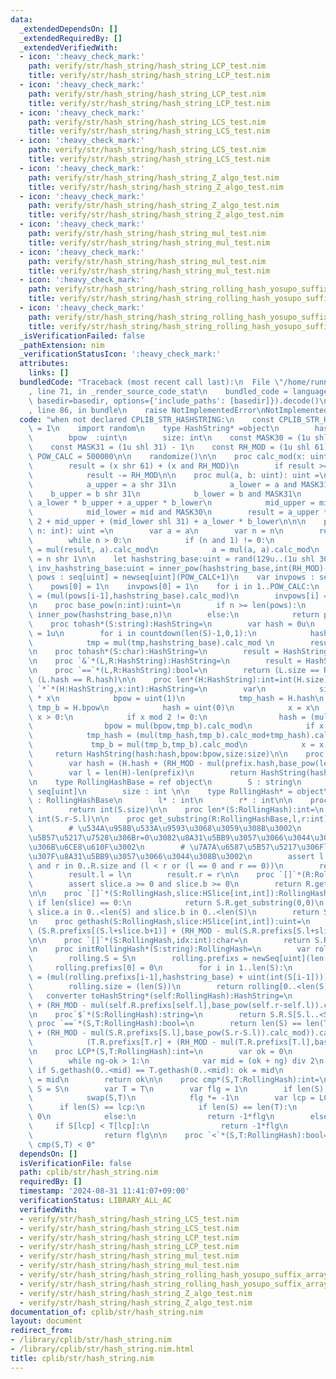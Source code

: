 ```yaml
---
data:
  _extendedDependsOn: []
  _extendedRequiredBy: []
  _extendedVerifiedWith:
  - icon: ':heavy_check_mark:'
    path: verify/str/hash_string/hash_string_LCP_test.nim
    title: verify/str/hash_string/hash_string_LCP_test.nim
  - icon: ':heavy_check_mark:'
    path: verify/str/hash_string/hash_string_LCP_test.nim
    title: verify/str/hash_string/hash_string_LCP_test.nim
  - icon: ':heavy_check_mark:'
    path: verify/str/hash_string/hash_string_LCS_test.nim
    title: verify/str/hash_string/hash_string_LCS_test.nim
  - icon: ':heavy_check_mark:'
    path: verify/str/hash_string/hash_string_LCS_test.nim
    title: verify/str/hash_string/hash_string_LCS_test.nim
  - icon: ':heavy_check_mark:'
    path: verify/str/hash_string/hash_string_Z_algo_test.nim
    title: verify/str/hash_string/hash_string_Z_algo_test.nim
  - icon: ':heavy_check_mark:'
    path: verify/str/hash_string/hash_string_Z_algo_test.nim
    title: verify/str/hash_string/hash_string_Z_algo_test.nim
  - icon: ':heavy_check_mark:'
    path: verify/str/hash_string/hash_string_mul_test.nim
    title: verify/str/hash_string/hash_string_mul_test.nim
  - icon: ':heavy_check_mark:'
    path: verify/str/hash_string/hash_string_mul_test.nim
    title: verify/str/hash_string/hash_string_mul_test.nim
  - icon: ':heavy_check_mark:'
    path: verify/str/hash_string/hash_string_rolling_hash_yosupo_suffix_array_test.nim
    title: verify/str/hash_string/hash_string_rolling_hash_yosupo_suffix_array_test.nim
  - icon: ':heavy_check_mark:'
    path: verify/str/hash_string/hash_string_rolling_hash_yosupo_suffix_array_test.nim
    title: verify/str/hash_string/hash_string_rolling_hash_yosupo_suffix_array_test.nim
  _isVerificationFailed: false
  _pathExtension: nim
  _verificationStatusIcon: ':heavy_check_mark:'
  attributes:
    links: []
  bundledCode: "Traceback (most recent call last):\n  File \"/home/runner/.local/lib/python3.10/site-packages/onlinejudge_verify/documentation/build.py\"\
    , line 71, in _render_source_code_stat\n    bundled_code = language.bundle(stat.path,\
    \ basedir=basedir, options={'include_paths': [basedir]}).decode()\n  File \"/home/runner/.local/lib/python3.10/site-packages/onlinejudge_verify/languages/nim.py\"\
    , line 86, in bundle\n    raise NotImplementedError\nNotImplementedError\n"
  code: "when not declared CPLIB_STR_HASHSTRING:\n    const CPLIB_STR_HASHSTRING*\
    \ = 1\n    import random\n    type HashString* =object\n        hash* :uint\n\
    \        bpow  :uint\n        size: int\n    const MASK30 = (1u shl 30) - 1\n\
    \    const MASK31 = (1u shl 31) - 1\n    const RH_MOD = (1u shl 61) - 1\n    const\
    \ POW_CALC = 500000\n\n    randomize()\n\n    proc calc_mod(x: uint): uint =\n\
    \        result = (x shr 61) + (x and RH_MOD)\n        if result >= RH_MOD:\n\
    \            result -= RH_MOD\n\n    proc mul(a, b: uint): uint =\n        let\n\
    \            a_upper = a shr 31\n            a_lower = a and MASK31\n        \
    \    b_upper = b shr 31\n            b_lower = b and MASK31\n            mid =\
    \ a_lower * b_upper + a_upper * b_lower\n            mid_upper = mid shr 30\n\
    \            mid_lower = mid and MASK30\n        result = a_upper * b_upper *\
    \ 2 + mid_upper + (mid_lower shl 31) + a_lower * b_lower\n\n\n    proc inner_pow(a:uint,\
    \ n: int): uint =\n        var a = a\n        var n = n\n        result = 1\n\
    \        while n > 0:\n            if (n and 1) != 0:\n                result\
    \ = mul(result, a).calc_mod\n            a = mul(a, a).calc_mod\n            n\
    \ = n shr 1\n\n    let hashstring_base:uint = rand(129u..(1u shl 30))\n    let\
    \ inv_hashstring_base:uint = inner_pow(hashstring_base,int(RH_MOD)-2)\n    var\
    \ pows : seq[uint] = newseq[uint](POW_CALC+1)\n    var invpows : seq[uint] = newseq[uint](POW_CALC+1)\n\
    \    pows[0] = 1\n    invpows[0] = 1\n    for i in 1..POW_CALC:\n        pows[i]\
    \ = (mul(pows[i-1],hashstring_base).calc_mod)\n        invpows[i] = (mul(invpows[i-1],inv_hashstring_base).calc_mod)\n\
    \n    proc base_pow(n:int):uint=\n        if n >= len(pows):\n            return\
    \ inner_pow(hashstring_base,n)\n        else:\n            return pows[n]\n\n\
    \    proc tohash*(S:string):HashString=\n        var hash = 0u\n        var tmp\
    \ = 1u\n        for i in countdown(len(S)-1,0,1):\n            hash = (hash+mul(uint(int(S[i])),tmp)).calc_mod\n\
    \            tmp = mul(tmp,hashstring_base).calc_mod \n        result = HashString(hash:hash,bpow:base_pow(len(S)),size:len(S))\n\
    \n    proc tohash*(S:char):HashString=\n        result = HashString(hash:uint(int(S)),bpow:hashstring_base,size:1)\n\
    \n    proc `&`*(L,R:HashString):HashString=\n        result = HashString(hash:(mul(L.hash,R.bpow).calc_mod+R.hash).calc_mod,bpow:mul(L.bpow,R.bpow).calc_mod,size:L.size+R.size)\n\
    \n    proc `==`*(L,R:HashString):bool=\n        return (L.size == R.size) and\
    \ (L.hash == R.hash)\n\n    proc len*(H:HashString):int=int(H.size)\n\n    proc\
    \ `*`*(H:HashString,x:int):HashString=\n        var\n            size = H.size\
    \ * x\n            bpow = uint(1)\n            tmp_hash = H.hash\n           \
    \ tmp_b = H.bpow\n            hash = uint(0)\n            x = x\n        while\
    \ x > 0:\n            if x mod 2 != 0:\n                hash = (mul(hash,tmp_b).calc_mod+tmp_hash).calc_mod\n\
    \                bpow = mul(bpow,tmp_b).calc_mod\n            if x > 1:\n    \
    \            tmp_hash = (mul(tmp_hash,tmp_b).calc_mod+tmp_hash).calc_mod\n   \
    \             tmp_b = mul(tmp_b,tmp_b).calc_mod\n            x = x shr 1\n   \
    \     return HashString(hash:hash,bpow:bpow,size:size)\n\n    proc removePrefix*(H,prefix:HashString):HashString=\n\
    \        var hash = (H.hash + (RH_MOD - mul(prefix.hash,base_pow(len(H)-len(prefix))).calc_mod)).calc_mod\n\
    \        var l = len(H)-len(prefix)\n        return HashString(hash:hash,bpow:base_pow(l),size:l)\n\
    \n    type RollingHashBase = ref object\n        S : string\n        prefixs :\
    \ seq[uint]\n        size : int \n\n    type RollingHash* = object\n        R*\
    \ : RollingHashBase\n        l* : int\n        r* : int\n\n    proc len*(S:RollingHashBase):int=\n\
    \        return int(S.size)\n\n    proc len*(S:RollingHash):int=\n        return\
    \ int(S.r-S.l)\n\n    proc get_substring(R:RollingHashBase,l,r:int):RollingHash=\n\
    \        # \u534A\u958B\u533A\u9593\u3068\u3059\u308B\u3002\n        # \u7A7A\u6587\
    \u5B57\u5217\u7528\u306Br=0\u3082\u8A31\u5BB9\u3057\u3066\u3044\u308B\u3053\u3068\
    \u306B\u6CE8\u610F\u3002\n        # \u7A7A\u6587\u5B57\u5217\u306Fl=0,r=0\u306E\
    \u307F\u8A31\u5BB9\u3057\u3066\u3044\u308B\u3002\n        assert l in 0..<R.size\
    \ and r in 0..R.size and (l < r or (l == 0 and r == 0))\n        result.R = R\n\
    \        result.l = l\n        result.r = r\n\n    proc `[]`*(R:RollingHashBase,slice:HSlice[int,int]):RollingHash=\n\
    \        assert slice.a >= 0 and slice.b >= 0\n        return R.get_substring(slice.a,slice.b+1)\n\
    \n\n    proc `[]`*(S:RollingHash,slice:HSlice[int,int]):RollingHash=\n       \
    \ if len(slice) == 0:\n            return S.R.get_substring(0,0)\n        assert\
    \ slice.a in 0..<len(S) and slice.b in 0..<len(S)\n        return S.R.get_substring(S.l+slice.a,S.l+slice.b+1)\n\
    \n    proc gethash(S:RollingHash,slice:HSlice[int,int]):uint=\n        return\
    \ (S.R.prefixs[(S.l+slice.b+1)] + (RH_MOD - mul(S.R.prefixs[S.l+slice.a],base_pow(((S.l+slice.b+1)-(S.l+slice.a)))).calc_mod)).calc_mod\n\
    \n\n    proc `[]`*(S:RollingHash,idx:int):char=\n        return S.R.S[idx+int(S.l)]\n\
    \n    proc initRollingHash*(S:string):RollingHash=\n        var rolling = RollingHashBase()\n\
    \        rolling.S = S\n        rolling.prefixs = newSeq[uint](len(S)+1)\n   \
    \     rolling.prefixs[0] = 0\n        for i in 1..len(S):\n            rolling.prefixs[i]\
    \ = (mul(rolling.prefixs[i-1],hashstring_base) + uint(int(S[i-1]))).calc_mod()\n\
    \        rolling.size = (len(S))\n        return rolling[0..<len(S)]\n\n\n\n \
    \   converter toHashString*(self:RollingHash):HashString=\n        return HashString(hash:(self.R.prefixs[self.r]\
    \ + (RH_MOD - mul(self.R.prefixs[self.l],base_pow(self.r-self.l)).calc_mod)).calc_mod,bpow:base_pow(self.r-self.l),size:self.r-self.l)\n\
    \n    proc`$`*(S:RollingHash):string=\n        return S.R.S[S.l..<S.r]\n\n   \
    \ proc `==`*(S,T:RollingHash):bool=\n        return len(S) == len(T) and (S.R.prefixs[S.r]\
    \ + (RH_MOD - mul(S.R.prefixs[S.l],base_pow(S.r-S.l)).calc_mod)).calc_mod == \n\
    \            (T.R.prefixs[T.r] + (RH_MOD - mul(T.R.prefixs[T.l],base_pow(T.r-T.l)).calc_mod)).calc_mod\n\
    \n    proc LCP*(S,T:RollingHash):int=\n        var ok = 0\n        var ng = min(len(S),len(T))+1\n\
    \        while ng-ok > 1:\n            var mid = (ok + ng) div 2\n           \
    \ if S.gethash(0..<mid) == T.gethash(0..<mid): ok = mid\n            else: ng\
    \ = mid\n        return ok\n\n    proc cmp*(S,T:RollingHash):int=\n        var\
    \ S = S\n        var T = T\n        var flg = 1\n        if len(S) > len(T):\n\
    \            swap(S,T)\n            flg *= -1\n        var lcp = LCP(S,T)\n  \
    \      if len(S) == lcp:\n            if len(S) == len(T):\n                return\
    \ 0\n            else:\n                return -1*flg\n        else:\n       \
    \     if S[lcp] < T[lcp]:\n                return -1*flg\n            else:\n\
    \                return flg\n\n    proc `<`*(S,T:RollingHash):bool=\n        return\
    \ cmp(S,T) < 0"
  dependsOn: []
  isVerificationFile: false
  path: cplib/str/hash_string.nim
  requiredBy: []
  timestamp: '2024-08-31 11:41:07+09:00'
  verificationStatus: LIBRARY_ALL_AC
  verifiedWith:
  - verify/str/hash_string/hash_string_LCS_test.nim
  - verify/str/hash_string/hash_string_LCS_test.nim
  - verify/str/hash_string/hash_string_LCP_test.nim
  - verify/str/hash_string/hash_string_LCP_test.nim
  - verify/str/hash_string/hash_string_mul_test.nim
  - verify/str/hash_string/hash_string_mul_test.nim
  - verify/str/hash_string/hash_string_rolling_hash_yosupo_suffix_array_test.nim
  - verify/str/hash_string/hash_string_rolling_hash_yosupo_suffix_array_test.nim
  - verify/str/hash_string/hash_string_Z_algo_test.nim
  - verify/str/hash_string/hash_string_Z_algo_test.nim
documentation_of: cplib/str/hash_string.nim
layout: document
redirect_from:
- /library/cplib/str/hash_string.nim
- /library/cplib/str/hash_string.nim.html
title: cplib/str/hash_string.nim
---
```

